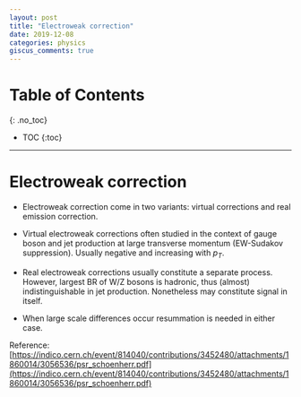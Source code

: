 ```yaml
---
layout: post
title: "Electroweak correction"
date: 2019-12-08
categories: physics
giscus_comments: true
---
```


# Table of Contents
{: .no_toc}

* TOC
{:toc}

------------------------------------

# Electroweak correction

- Electroweak correction come in two variants: virtual corrections and real emission correction.

- Virtual electroweak corrections often studied in the context of gauge boson and jet production at large transverse momentum (EW-Sudakov suppression). Usually negative and increasing with $p_T$.

- Real electroweak corrections usually constitute a separate process. However, largest BR of W/Z bosons is hadronic, thus (almost) indistinguishable in jet production. Nonetheless may constitute signal in itself.

- When large scale differences occur resummation is needed in either case.

Reference: [https://indico.cern.ch/event/814040/contributions/3452480/attachments/1860014/3056536/psr_schoenherr.pdf](https://indico.cern.ch/event/814040/contributions/3452480/attachments/1860014/3056536/psr_schoenherr.pdf)
